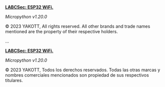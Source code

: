 [**LABCSec: ESP32 WiFi.**]()

*Micropython v1.20.0*

© 2023 YAKOTT, All rights reserved. All other brands and trade names mentioned are the property of their respective holders.

...

[**LABCSec: ESP32 WiFi.**]()

*Micropython v1.20.0*

© 2023 YAKOTT, Todos los derechos reservados. Todas las otras marcas y nombres comerciales mencionados son propiedad de sus respectivos titulares.
